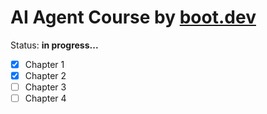 # AI Agent Course by [boot.dev](boot.dev)

Status: **in progress...**

- [x] Chapter 1
- [x] Chapter 2
- [ ] Chapter 3
- [ ] Chapter 4

